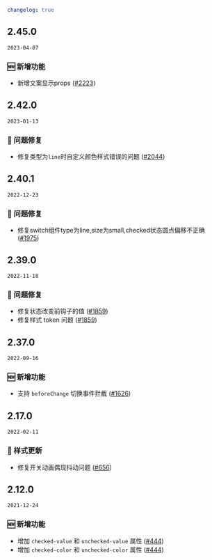 ```yaml
changelog: true
```

## 2.45.0

`2023-04-07`

### 🆕 新增功能

- 新增文案显示props ([#2223](https://github.com/arco-design/arco-design-vue/pull/2223))


## 2.42.0

`2023-01-13`

### 🐛 问题修复

- 修复类型为`line`时自定义颜色样式错误的问题 ([#2044](https://github.com/arco-design/arco-design-vue/pull/2044))


## 2.40.1

`2022-12-23`

### 🐛 问题修复

- 修复switch组件type为line,size为small,checked状态圆点偏移不正确 ([#1975](https://github.com/arco-design/arco-design-vue/pull/1975))


## 2.39.0

`2022-11-18`

### 🐛 问题修复

- 修复状态改变前钩子的值 ([#1859](https://github.com/arco-design/arco-design-vue/pull/1859))
- 修复样式 token 问题 ([#1859](https://github.com/arco-design/arco-design-vue/pull/1859))


## 2.37.0

`2022-09-16`

### 🆕 新增功能

- 支持 `beforeChange` 切换事件拦截 ([#1626](https://github.com/arco-design/arco-design-vue/pull/1626))


## 2.17.0

`2022-02-11`

### 💅 样式更新

- 修复开关动画偶现抖动问题 ([#656](https://github.com/arco-design/arco-design-vue/pull/656))


## 2.12.0

`2021-12-24`

### 🆕 新增功能

- 增加 `checked-value` 和 `unchecked-value` 属性 ([#444](https://github.com/arco-design/arco-design-vue/pull/444))
- 增加 `checked-color` 和 `unchecked-color` 属性 ([#444](https://github.com/arco-design/arco-design-vue/pull/444))


